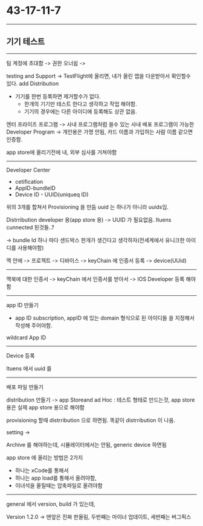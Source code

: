 # 43-17-11-7

---

## 기기 테스트

---

팀 계정에 초대함 -> 권한 오너쉽 -> 

testing and Support -> TestFlight에 올리면, 내가 올린 앱을 다운받아서 확인할수 있다.
add Distribution 

* 기기를 한번 등록하면 제거할수가 없다. 
	- 한개의 기기만 테스트 한다고 생각하고 작업 해야함. 
	- 기기의 경우에는 다른 아이디에 등록해도 상관 없음.

엔터 프라이즈 프로그램 -> 사내 프로그램처럼 쓸수 있는 사내 배포 프로그램이 가능한 
Developer Program -> 개인용은 가명 안됨, 카드 이름과 가입하는 사람 이름 같으면 인증함.

app store에 올리기전에 내, 외부 심사를 거쳐야함 
	

---

Developer Center 

- cetification
- AppID-bundleID
- Device ID - UUID(uniqueq ID)

위의 3개를 합쳐서 Provisioning 을 만듬 
uuid 는 하나가 아니라 uuids임.

Distrribution developer 용(app store 용) -> UUID 가 필요없음. Ituens cunnected 된것들..? 

-> bundle Id 하나 마다 샌드박스 한개가 생긴다고 생각하자(전세계에서 유니크한 아이디를 사용해야함)


맥 안에 -> 프로젝트 -> 디바이스 -> keyChain 에 인증서 등록 -> device(UUid)


---

맥북에 대한 인증서 -> keyChain 에서 인증서를 받아서 -> IOS Developer 등록 해야함 



---

app ID 만들기 
- app ID subscription, appID 에 있는 domain 형식으로 된 아이디들 을 지정해서 작성해 주어야함.


wildcard App ID 

---

Device 등록

Ituens 에서 uuid 를

---

배포 파일 만들기 

distribution 만들기 -> app Storeand ad Hoc : 테스트 형태로 만드는것, app store 용은 실제 app store 용으로 해야함 

provisioning 할때 distrribution 으로 하면됨. 똑같이 distrribution 이 나옴. 

setting -> 

Archive 를 해야하는데, 시뮬레이터에서는 안됨, generic device 하면됨

app store 에 올리는 방법은 2가지
- 하나는 xCode를 통해서
- 하나는 app load를 통해서 올려야함, 
- 이녀석을 올릴때는 압축파일로 올려야함


---

general 에서 version, build 가 있는데, 

Version 1.2.0 -> 맨앞은 진짜 판올림, 두번째는 마이너 업데이트, 세번째는 버그픽스


